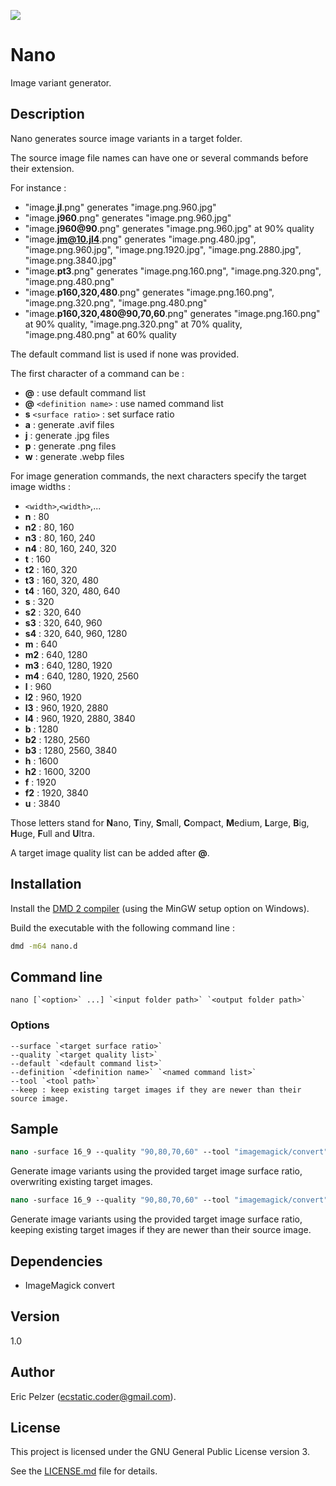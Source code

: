 ![](https://github.com/senselogic/NANO/blob/master/LOGO/nano.png)

# Nano

Image variant generator.

## Description

Nano generates source image variants in a target folder.

The source image file names can have one or several commands before their extension.

For instance :

*   "image.**jl**.png" generates "image.png.960.jpg"
*   "image.**j960**.png" generates "image.png.960.jpg"
*   "image.**j960@90**.png" generates "image.png.960.jpg" at 90% quality
*   "image.**jm@10.jl4**.png" generates "image.png.480.jpg", "image.png.960.jpg", "image.png.1920.jpg", "image.png.2880.jpg", "image.png.3840.jpg"
*   "image.**pt3**.png" generates "image.png.160.png", "image.png.320.png", "image.png.480.png"
*   "image.**p160,320,480**.png" generates "image.png.160.png", "image.png.320.png", "image.png.480.png"
*   "image.**p160,320,480@90,70,60**.png" generates "image.png.160.png" at 90% quality, "image.png.320.png" at 70% quality, "image.png.480.png" at 60% quality

The default command list is used if none was provided.

The first character of a command can be :

*   **@** : use default command list
*   **@** `<definition name>` : use named command list
*   **s** `<surface ratio>` : set surface ratio
*   **a** : generate .avif files
*   **j** : generate .jpg files
*   **p** : generate .png files
*   **w** : generate .webp files

For image generation commands, the next characters specify the target image widths :

*   `<width>`,`<width>`,...
*   **n** : 80
*   **n2** : 80, 160
*   **n3** : 80, 160, 240
*   **n4** : 80, 160, 240, 320
*   **t** : 160
*   **t2** : 160, 320
*   **t3** : 160, 320, 480
*   **t4** : 160, 320, 480, 640
*   **s** : 320
*   **s2** : 320, 640
*   **s3** : 320, 640, 960
*   **s4** : 320, 640, 960, 1280
*   **m** : 640
*   **m2** : 640, 1280
*   **m3** : 640, 1280, 1920
*   **m4** : 640, 1280, 1920, 2560
*   **l** : 960
*   **l2** : 960, 1920
*   **l3** : 960, 1920, 2880
*   **l4** : 960, 1920, 2880, 3840
*   **b** : 1280
*   **b2** : 1280, 2560
*   **b3** : 1280, 2560, 3840
*   **h** : 1600
*   **h2** : 1600, 3200
*   **f** : 1920
*   **f2** : 1920, 3840
*   **u** : 3840

Those letters stand for **N**ano, **T**iny, **S**mall, **C**ompact, **M**edium, **L**arge, **B**ig, **H**uge, **F**ull and **U**ltra.

A target image quality list can be added after **@**.

## Installation

Install the [DMD 2 compiler](https://dlang.org/download.html) (using the MinGW setup option on Windows).

Build the executable with the following command line :

```bash
dmd -m64 nano.d
```

## Command line

```
nano [`<option>` ...] `<input folder path>` `<output folder path>`
```

### Options

```
--surface `<target surface ratio>`
--quality `<target quality list>`
--default `<default command list>`
--definition `<definition name>` `<named command list>`
--tool `<tool path>`
--keep : keep existing target images if they are newer than their source image.
```

## Sample

```csh
nano -surface 16_9 --quality "90,80,70,60" --tool "imagemagick/convert" IN/ OUT/
```

Generate image variants using the provided target image surface ratio, overwriting existing target images.

```csh
nano -surface 16_9 --quality "90,80,70,60" --tool "imagemagick/convert" --keep IN/ OUT/
```

Generate image variants using the provided target image surface ratio, keeping existing target images if they are newer than their source image.


## Dependencies

*   ImageMagick convert

## Version

1.0

## Author

Eric Pelzer (ecstatic.coder@gmail.com).

## License

This project is licensed under the GNU General Public License version 3.

See the [LICENSE.md](LICENSE.md) file for details.
